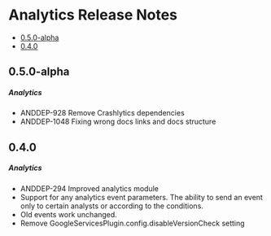 # Analytics Release Notes

- [0.5.0-alpha](#050-alpha)
- [0.4.0](#040)

## 0.5.0-alpha
##### Analytics
* ANDDEP-928 Remove Crashlytics dependencies
* ANDDEP-1048 Fixing wrong docs links and docs structure
## 0.4.0
##### Analytics
* ANDDEP-294 Improved analytics module
* Support for any analytics event parameters. The ability to send an event only to certain analysts or according to the conditions.
* Old events work unchanged.
* Remove GoogleServicesPlugin.config.disableVersionCheck setting